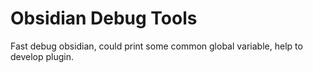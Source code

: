 # Obsidian Debug Tools

Fast debug obsidian, could print some common global variable, help to develop plugin.
